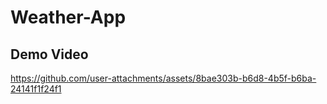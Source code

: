 # Weather-App
<h2>Demo Video</h2>


https://github.com/user-attachments/assets/8bae303b-b6d8-4b5f-b6ba-24141f1f24f1

